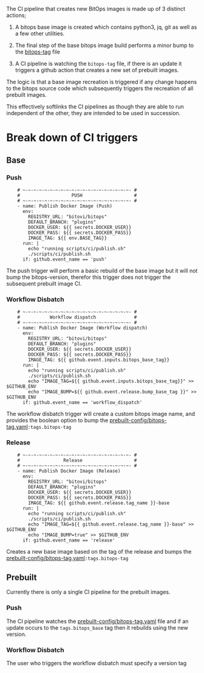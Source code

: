 The CI pipeline that creates new BitOps images is made up of 3 distinct actions; 
    
1. A bitops base image is created which contains python3, jq, git as well as a few other utilities. 

2. The final step of the base bitops image build performs a minor bump to the [bitops-tag](../prebuilt-config/bitops-tag) file

3. A CI pipeline is watching the `bitops-tag` file, if there is an update it triggers a github action that creates a new set of prebuilt images.



The logic is that a base image recreation is triggered if any change happens to the bitops source code which subsequently triggers the recreation of all prebuilt images. 

This effectively softlinks the CI pipelines as though they are able to run independent of the other, they are intended to be used in succession.


# Break down of CI triggers
## Base
### Push
```
    # ~-~-~-~-~-~-~-~-~-~-~-~-~-~-~-~-~-~-~-~- #
    #                   PUSH                   #
    # ~-~-~-~-~-~-~-~-~-~-~-~-~-~-~-~-~-~-~-~- #  
    - name: Publish Docker Image (Push)
      env:
        REGISTRY_URL: "bitovi/bitops"
        DEFAULT_BRANCH: "plugins"
        DOCKER_USER: ${{ secrets.DOCKER_USER}}
        DOCKER_PASS: ${{ secrets.DOCKER_PASS}}
        IMAGE_TAG: ${{ env.BASE_TAG}}
      run: |
        echo "running scripts/ci/publish.sh"
        ./scripts/ci/publish.sh
      if: github.event_name == 'push'
```

The push trigger will perform a basic rebuild of the base image but it will not bump the bitops-version, therefor this trigger does not trigger the subsequent prebuilt image CI. 

### **Workflow Disbatch**
```
    # ~-~-~-~-~-~-~-~-~-~-~-~-~-~-~-~-~-~-~-~- #
    #           Workflow dispatch              #
    # ~-~-~-~-~-~-~-~-~-~-~-~-~-~-~-~-~-~-~-~- # 
    - name: Publish Docker Image (Workflow dispatch)
      env:
        REGISTRY_URL: "bitovi/bitops"
        DEFAULT_BRANCH: "plugins"
        DOCKER_USER: ${{ secrets.DOCKER_USER}}
        DOCKER_PASS: ${{ secrets.DOCKER_PASS}}
        IMAGE_TAG: ${{ github.event.inputs.bitops_base_tag}}
      run: |
        echo "running scripts/ci/publish.sh"
        ./scripts/ci/publish.sh
        echo "IMAGE_TAG=${{ github.event.inputs.bitops_base_tag}}" >> $GITHUB_ENV
        echo "IMAGE_BUMP=${{ github.event.release.bump_base_tag }}" >> $GITHUB_ENV
      if: github.event_name == 'workflow_dispatch'
```

The workflow disbatch trigger will create a custom bitops image name, and provides the boolean option to bump the [prebuilt-config/bitops-tag.yaml](../prebuilt-config/bitops-tag.yaml)`:tags.bitops-tag`


### **Release**

```
    # ~-~-~-~-~-~-~-~-~-~-~-~-~-~-~-~-~-~-~-~- #
    #                Release                   #
    # ~-~-~-~-~-~-~-~-~-~-~-~-~-~-~-~-~-~-~-~- #
    - name: Publish Docker Image (Release)
      env:
        REGISTRY_URL: "bitovi/bitops"
        DEFAULT_BRANCH: "plugins"
        DOCKER_USER: ${{ secrets.DOCKER_USER}}
        DOCKER_PASS: ${{ secrets.DOCKER_PASS}}
        IMAGE_TAG: ${{ github.event.release.tag_name }}-base
      run: |
        echo "running scripts/ci/publish.sh"
        ./scripts/ci/publish.sh
        echo "IMAGE_TAG=${{ github.event.release.tag_name }}-base" >> $GITHUB_ENV
        echo "IMAGE_BUMP=true" >> $GITHUB_ENV
      if: github.event_name == 'release'
```

Creates a new base image based on the tag of the release and bumps the [prebuilt-config/bitops-tag.yaml](../prebuilt-config/bitops-tag.yaml)`:tags.bitops-tag`

## Prebuilt
Currently there is only a single CI pipeline for the prebuilt images. 

### **Push**
The CI pipeline watches the [prebuilt-config/bitops-tag.yaml](../prebuilt-config/bitops-tag.yaml) file and if an update occurs to the `tags.bitops_base` tag then it rebuilds using the new version.

### **Workflow Disbatch**
The user who triggers the workflow disbatch must specify a version tag 